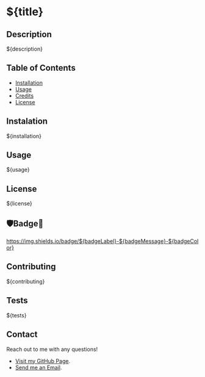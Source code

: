 # ${title}

## Description

${description}


## Table of Contents

* [Installation](#installation)
* [Usage](#usage)
* [Credits](#credits)
* [License](#license)


## Instalation

${installation}


## Usage

${usage}


## License

${license}


## 🛡Badge📛

https://img.shields.io/badge/${badgeLabel}-${badgeMessage}-${badgeColor}

	
## Contributing
	
${contributing}

	
## Tests

${tests}


## Contact

Reach out to me with any questions!

* [Visit my GitHub Page](https://github.com/${username}).
* [Send me an Email](mailto:${email}).